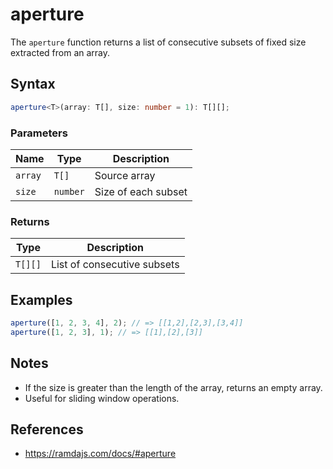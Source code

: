 # aperture

The `aperture` function returns a list of consecutive subsets of fixed size extracted from an array.

## Syntax

```typescript
aperture<T>(array: T[], size: number = 1): T[][];
```

### Parameters

| Name     | Type      | Description                               |
|----------|-----------|-------------------------------------------|
| `array`  | `T[]`     | Source array                              |
| `size`   | `number`  | Size of each subset                       |

### Returns

| Type     | Description                               |
|----------|-------------------------------------------|
| `T[][]`  | List of consecutive subsets                |

## Examples

```typescript
aperture([1, 2, 3, 4], 2); // => [[1,2],[2,3],[3,4]]
aperture([1, 2, 3], 1); // => [[1],[2],[3]]
```

## Notes

* If the size is greater than the length of the array, returns an empty array.
* Useful for sliding window operations.

## References

* https://ramdajs.com/docs/#aperture